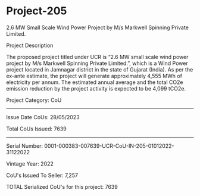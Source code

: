 # Project-205
2.6 MW Small Scale Wind Power Project by M/s Markwell Spinning Private Limited.

Project Description

The proposed project titled under UCR is “2.6 MW small scale wind power project by M/s Markwell Spinning Private Limited.”, which is a Wind Power project located in Jamnagar district in the state of Gujarat (India). As per the ex-ante estimate, the project will generate approximately 4,555 MWh of electricity per annum. The estimated annual average and the total CO2e emission reduction by the project activity is expected to be 4,099 tCO2e.

Project Category: CoU
________
Issue Date CoUs: 28/05/2023

Total CoUs Issued: 7639

_______
Serial Number: 0001-000383-007639-UCR-CoU-IN-205-01012022-31122022

Vintage Year: 2022

CoU's Issued To Seller: 7,257

TOTAL Serialized CoU's for this project: 7639
